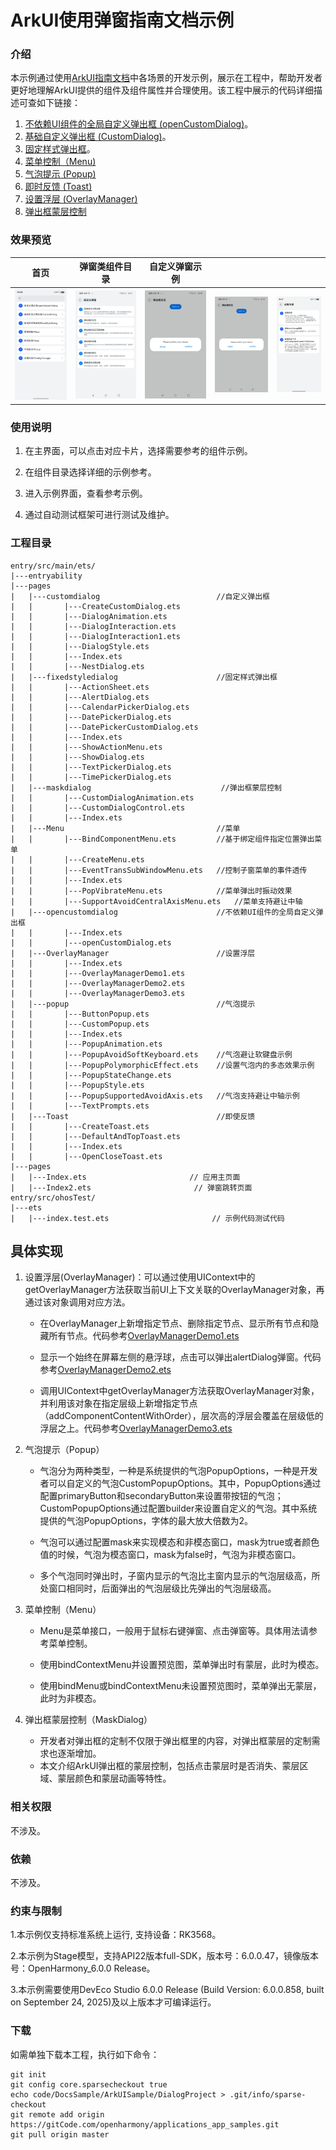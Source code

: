 # ArkUI使用弹窗指南文档示例

### 介绍

本示例通过使用[ArkUI指南文档](https://gitCode.com/openharmony/docs/tree/master/zh-cn/application-dev/ui)中各场景的开发示例，展示在工程中，帮助开发者更好地理解ArkUI提供的组件及组件属性并合理使用。该工程中展示的代码详细描述可查如下链接：

1. [不依赖UI组件的全局自定义弹出框 (openCustomDialog)](https://gitcode.com/openharmony/docs/blob/OpenHarmony-5.0.1-Release/zh-cn/application-dev/ui/arkts-uicontext-custom-dialog.md)。
2. [基础自定义弹出框 (CustomDialog)](https://gitcode.com/openharmony/docs/blob/OpenHarmony-5.0.1-Release/zh-cn/application-dev/ui/arkts-common-components-custom-dialog.md)。
3. [固定样式弹出框](https://gitcode.com/openharmony/docs/blob/OpenHarmony-5.0.1-Release/zh-cn/application-dev/ui/arkts-fixes-style-dialog.md)。
4. [菜单控制（Menu)](https://gitcode.com/openharmony/docs/blob/OpenHarmony-5.0.1-Release/zh-cn/application-dev/ui/arkts-popup-and-menu-components-menu.md)
5. [气泡提示 (Popup)](https://gitcode.com/openharmony/docs/blob/OpenHarmony-5.0.1-Release/zh-cn/application-dev/ui/arkts-popup-and-menu-components-popup.md)
6. [即时反馈 (Toast)](https://gitcode.com/openharmony/docs/blob/OpenHarmony-5.0.1-Release/zh-cn/application-dev/ui/arkts-create-toast.md)
7. [设置浮层 (OverlayManager)](https://gitcode.com/openharmony/docs/blob/master/zh-cn/application-dev/ui/arkts-create-overlaymanager.md)
8. [弹出框蒙层控制](https://gitcode.com/openharmony/docs/blob/OpenHarmony-6.0-Release/zh-cn/application-dev/ui/arkts-dialog-mask.md)

### 效果预览

| 首页                                | 弹窗类组件目录                        | 自定义弹窗示例                       |                                    |                                    |
|------------------------------------|------------------------------------|------------------------------------|------------------------------------|------------------------------------|
| ![](screenshots/device/image1.png) | ![](screenshots/device/image2.png) | ![](screenshots/device/image3.png) | ![](screenshots/device/image3.png) | ![](screenshots/device/overlaymanager.png) |

### 使用说明

1. 在主界面，可以点击对应卡片，选择需要参考的组件示例。

2. 在组件目录选择详细的示例参考。

3. 进入示例界面，查看参考示例。

4. 通过自动测试框架可进行测试及维护。

### 工程目录
```
entry/src/main/ets/
|---entryability
|---pages
|   |---customdialog                          //自定义弹出框     
|   |       |---CreateCustomDialog.ets
|   |       |---DialogAnimation.ets
|   |       |---DialogInteraction.ets
|   |       |---DialogInteraction1.ets
|   |       |---DialogStyle.ets
|   |       |---Index.ets
|   |       |---NestDialog.ets
|   |---fixedstyledialog                      //固定样式弹出框
|   |       |---ActionSheet.ets
|   |       |---AlertDialog.ets
|   |       |---CalendarPickerDialog.ets
|   |       |---DatePickerDialog.ets
|   |       |---DatePickerCustomDialog.ets
|   |       |---Index.ets
|   |       |---ShowActionMenu.ets
|   |       |---ShowDialog.ets
|   |       |---TextPickerDialog.ets
|   |       |---TimePickerDialog.ets
|   |---maskdialog                             //弹出框蒙层控制
|   |       |---CustomDialogAnimation.ets
|   |       |---CustomDialogControl.ets
|   |       |---Index.ets
|   |---Menu                                  //菜单
|   |       |---BindComponentMenu.ets         //基于绑定组件指定位置弹出菜单
|   |       |---CreateMenu.ets
|   |       |---EventTransSubWindowMenu.ets   //控制子窗菜单的事件透传
|   |       |---Index.ets
|   |       |---PopVibrateMenu.ets            //菜单弹出时振动效果
|   |       |---SupportAvoidCentralAxisMenu.ets   //菜单支持避让中轴
|   |---opencustomdialog                      //不依赖UI组件的全局自定义弹出框
|   |       |---Index.ets
|   |       |---openCustomDialog.ets
|   |---OverlayManager                        //设置浮层
|   |       |---Index.ets
|   |       |---OverlayManagerDemo1.ets
|   |       |---OverlayManagerDemo2.ets
|   |       |---OverlayManagerDemo3.ets
|   |---popup                                 //气泡提示
|   |       |---ButtonPopup.ets
|   |       |---CustomPopup.ets
|   |       |---Index.ets
|   |       |---PopupAnimation.ets
|   |       |---PopupAvoidSoftKeyboard.ets    //气泡避让软键盘示例
|   |       |---PopupPolymorphicEffect.ets    //设置气泡内的多态效果示例
|   |       |---PopupStateChange.ets
|   |       |---PopupStyle.ets
|   |       |---PopupSupportedAvoidAxis.ets   //气泡支持避让中轴示例
|   |       |---TextPrompts.ets
|   |---Toast                                 //即使反馈
|   |       |---CreateToast.ets
|   |       |---DefaultAndTopToast.ets
|   |       |---Index.ets
|   |       |---OpenCloseToast.ets                           
|---pages
|   |---Index.ets                       // 应用主页面
|   |---Index2.ets                       // 弹窗跳转页面
entry/src/ohosTest/
|---ets
|   |---index.test.ets                       // 示例代码测试代码
```
## 具体实现

1. 设置浮层(OverlayManager)：可以通过使用UIContext中的getOverlayManager方法获取当前UI上下文关联的OverlayManager对象，再通过该对象调用对应方法。

   * 在OverlayManager上新增指定节点、删除指定节点、显示所有节点和隐藏所有节点。代码参考[OverlayManagerDemo1.ets](https://gitcode.com/openharmony/applications_app_samples/tree/master/code/DocsSample/ArkUISample/DialogProject/entry/src/main/ets/pages/OverlayManager/OverlayManagerDemo1.ets)

   * 显示一个始终在屏幕左侧的悬浮球，点击可以弹出alertDialog弹窗。代码参考[OverlayManagerDemo2.ets](https://gitcode.com/openharmony/applications_app_samples/tree/master/code/DocsSample/ArkUISample/DialogProject/entry/src/main/ets/pages/OverlayManager/OverlayManagerDemo2.ets)

   * 调用UIContext中getOverlayManager方法获取OverlayManager对象，并利用该对象在指定层级上新增指定节点（addComponentContentWithOrder），层次高的浮层会覆盖在层级低的浮层之上。代码参考[OverlayManagerDemo3.ets](https://gitcode.com/openharmony/applications_app_samples/tree/master/code/DocsSample/ArkUISample/DialogProject/entry/src/main/ets/pages/OverlayManager/OverlayManagerDemo3.ets)

2. 气泡提示（Popup）

   * 气泡分为两种类型，一种是系统提供的气泡PopupOptions，一种是开发者可以自定义的气泡CustomPopupOptions。其中，PopupOptions通过配置primaryButton和secondaryButton来设置带按钮的气泡；CustomPopupOptions通过配置builder来设置自定义的气泡。其中系统提供的气泡PopupOptions，字体的最大放大倍数为2。
   
   * 气泡可以通过配置mask来实现模态和非模态窗口，mask为true或者颜色值的时候，气泡为模态窗口，mask为false时，气泡为非模态窗口。
   
   * 多个气泡同时弹出时，子窗内显示的气泡比主窗内显示的气泡层级高，所处窗口相同时，后面弹出的气泡层级比先弹出的气泡层级高。

3. 菜单控制（Menu）

   * Menu是菜单接口，一般用于鼠标右键弹窗、点击弹窗等。具体用法请参考菜单控制。
   
   * 使用bindContextMenu并设置预览图，菜单弹出时有蒙层，此时为模态。
   
   * 使用bindMenu或bindContextMenu未设置预览图时，菜单弹出无蒙层，此时为非模态。

4. 弹出框蒙层控制（MaskDialog）
   * 开发者对弹出框的定制不仅限于弹出框里的内容，对弹出框蒙层的定制需求也逐渐增加。
   * 本文介绍ArkUI弹出框的蒙层控制，包括点击蒙层时是否消失、蒙层区域、蒙层颜色和蒙层动画等特性。

### 相关权限

不涉及。

### 依赖

不涉及。

### 约束与限制

1.本示例仅支持标准系统上运行, 支持设备：RK3568。

2.本示例为Stage模型，支持API22版本full-SDK，版本号：6.0.0.47，镜像版本号：OpenHarmony_6.0.0 Release。

3.本示例需要使用DevEco Studio 6.0.0 Release (Build Version: 6.0.0.858, built on September 24, 2025)及以上版本才可编译运行。

### 下载

如需单独下载本工程，执行如下命令：

````
git init
git config core.sparsecheckout true
echo code/DocsSample/ArkUISample/DialogProject > .git/info/sparse-checkout
git remote add origin https://gitCode.com/openharmony/applications_app_samples.git
git pull origin master
````